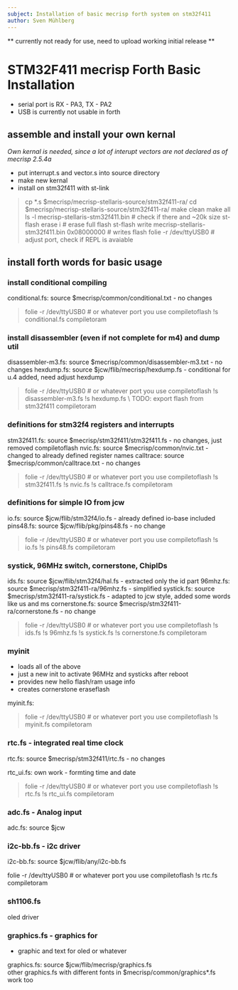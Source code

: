 ```yaml
---
subject: Installation of basic mecrisp forth system on stm32f411
author: Sven Mühlberg
---
```


** currently not ready for use, need to upload working initial release **

# STM32F411 mecrisp Forth Basic Installation

* serial port is RX - PA3, TX - PA2
* USB is currently not usable in forth

## assemble and install your own kernal

*Own kernal is needed, since a lot of interupt vectors are not declared as of mecrisp 2.5.4a*

* put interrupt.s and vector.s into source directory
* make new kernal
* install on stm32f411 with st-link 

> cp *.s $mecrisp/mecrisp-stellaris-source/stm32f411-ra/
> cd $mecrisp/mecrisp-stellaris-source/stm32f411-ra/
> make clean
> make all
> ls -l mecrisp-stellaris-stm32f411.bin # check if there and ~20k size
> st-flash erase i                      # erase full flash 
> st-flash write mecrisp-stellaris-stm32f411.bin 0x08000000 # writes flash
> folie -r /dev/ttyUSB0 # adjust port, check if REPL is avaiable


## install forth words for basic usage

### install conditional compiling

conditional.fs: source $mecrisp/common/conditional.txt - no changes

> folie -r /dev/ttyUSB0 # or whatever port you use
> compiletoflash
> !s conditional.fs
> compiletoram

### install disassembler (even if not complete for m4) and dump util

disassembler-m3.fs: source $mecrisp/common/disassembler-m3.txt - no changes
hexdump.fs: source $jcw/flib/mecrisp/hexdump.fs - conditional for u.4 added, need adjust hexdump

> folie -r /dev/ttyUSB0 # or whatever port you use
> compiletoflash
> !s disassembler-m3.fs
> !s hexdump.fs  \ TODO: export flash from stm32f411
> compiletoram


### definitions for stm32f4 registers and interrupts

stm32f411.fs: source $mecrisp/stm32f411/stm32f411.fs - no changes, just removed compiletoflash
nvic.fs: source $mecrisp/common/nvic.txt - changed to already defined register names
calltrace: source $mecrisp/common/calltrace.txt - no changes

> folie -r /dev/ttyUSB0 # or whatever port you use
> compiletoflash
> !s stm32f411.fs
> !s nvic.fs
> !s calltrace.fs
> compiletoram

### definitions for simple IO from jcw

io.fs: source $jcw/flib/stm32f4/io.fs - already defined io-base included
pins48.fs: source $jcw/flib/pkg/pins48.fs - no change

> folie -r /dev/ttyUSB0 # or whatever port you use
> compiletoflash
> !s io.fs
> !s pins48.fs
> compiletoram

### systick, 96MHz switch, cornerstone, ChipIDs

ids.fs: source $jcw/flib/stm32f4/hal.fs - extracted only the id part
96mhz.fs: source $mecrisp/stm32f411-ra/96mhz.fs - simplified
systick.fs: source $mecrisp/stm32f411-ra/systick.fs - adapted to jcw style, added some words like us and ms
cornerstone.fs: source $mecrisp/stm32f411-ra/cornerstone.fs - no change

> folie -r /dev/ttyUSB0 # or whatever port you use
> compiletoflash
> !s ids.fs
> !s 96mhz.fs
> !s systick.fs
> !s cornerstone.fs
> compiletoram

### myinit

* loads all of the above
* just a new init to activate 96MHz and systicks after reboot
* provides new hello flash/ram usage info
* creates cornerstone eraseflash

myinit.fs: 

> folie -r /dev/ttyUSB0 # or whatever port you use
> compiletoflash
> !s myinit.fs
> compiletoram

### rtc.fs - integrated real time clock

rtc.fs: source $mecrisp/stm32f411/rtc.fs - no changes

rtc_ui.fs: own work - formting time and date

> folie -r /dev/ttyUSB0 # or whatever port you use
> compiletoflash
> !s rtc.fs
> !s rtc_ui.fs
> compiletoram

### adc.fs - Analog input

adc.fs: source $jcw

### i2c-bb.fs - i2c driver

i2c-bb.fs: source $jcw/flib/any/i2c-bb.fs

folie -r /dev/ttyUSB0 # or whatever port you use
compiletoflash
!s rtc.fs
compiletoram

### sh1106.fs

oled driver

### graphics.fs - graphics for

* graphic and text for oled or whatever 

graphics.fs: source $jcw/flib/mecrisp/graphics.fs  
other graphics.fs with different fonts in $mecrisp/common/graphics*.fs work too
